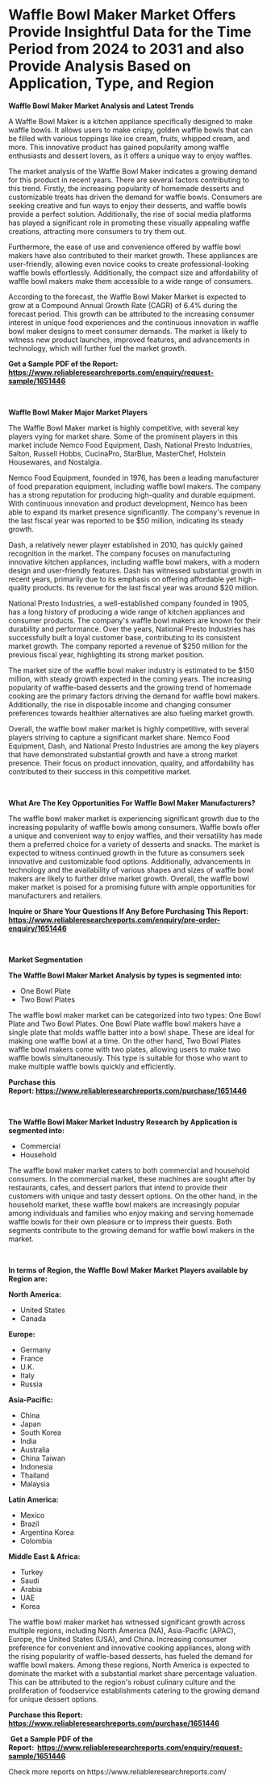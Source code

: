 <p><h1>Waffle Bowl Maker Market Offers Provide Insightful Data for the Time Period from 2024 to 2031 and also Provide Analysis Based on Application, Type, and Region</h1></p><p><strong>Waffle Bowl Maker Market Analysis and Latest Trends</strong></p>
<p><p>A Waffle Bowl Maker is a kitchen appliance specifically designed to make waffle bowls. It allows users to make crispy, golden waffle bowls that can be filled with various toppings like ice cream, fruits, whipped cream, and more. This innovative product has gained popularity among waffle enthusiasts and dessert lovers, as it offers a unique way to enjoy waffles.</p><p>The market analysis of the Waffle Bowl Maker indicates a growing demand for this product in recent years. There are several factors contributing to this trend. Firstly, the increasing popularity of homemade desserts and customizable treats has driven the demand for waffle bowls. Consumers are seeking creative and fun ways to enjoy their desserts, and waffle bowls provide a perfect solution. Additionally, the rise of social media platforms has played a significant role in promoting these visually appealing waffle creations, attracting more consumers to try them out.</p><p>Furthermore, the ease of use and convenience offered by waffle bowl makers have also contributed to their market growth. These appliances are user-friendly, allowing even novice cooks to create professional-looking waffle bowls effortlessly. Additionally, the compact size and affordability of waffle bowl makers make them accessible to a wide range of consumers.</p><p>According to the forecast, the Waffle Bowl Maker Market is expected to grow at a Compound Annual Growth Rate (CAGR) of 6.4% during the forecast period. This growth can be attributed to the increasing consumer interest in unique food experiences and the continuous innovation in waffle bowl maker designs to meet consumer demands. The market is likely to witness new product launches, improved features, and advancements in technology, which will further fuel the market growth.</p></p>
<p><strong>Get a Sample PDF of the Report:&nbsp; <a href="https://www.reliableresearchreports.com/enquiry/request-sample/1651446">https://www.reliableresearchreports.com/enquiry/request-sample/1651446</a></strong></p>
<p>&nbsp;</p>
<p><strong>Waffle Bowl Maker Major Market Players</strong></p>
<p><p>The Waffle Bowl Maker market is highly competitive, with several key players vying for market share. Some of the prominent players in this market include Nemco Food Equipment, Dash, National Presto Industries, Salton, Russell Hobbs, CucinaPro, StarBlue, MasterChef, Holstein Housewares, and Nostalgia.</p><p>Nemco Food Equipment, founded in 1976, has been a leading manufacturer of food preparation equipment, including waffle bowl makers. The company has a strong reputation for producing high-quality and durable equipment. With continuous innovation and product development, Nemco has been able to expand its market presence significantly. The company's revenue in the last fiscal year was reported to be $50 million, indicating its steady growth.</p><p>Dash, a relatively newer player established in 2010, has quickly gained recognition in the market. The company focuses on manufacturing innovative kitchen appliances, including waffle bowl makers, with a modern design and user-friendly features. Dash has witnessed substantial growth in recent years, primarily due to its emphasis on offering affordable yet high-quality products. Its revenue for the last fiscal year was around $20 million.</p><p>National Presto Industries, a well-established company founded in 1905, has a long history of producing a wide range of kitchen appliances and consumer products. The company's waffle bowl makers are known for their durability and performance. Over the years, National Presto Industries has successfully built a loyal customer base, contributing to its consistent market growth. The company reported a revenue of $250 million for the previous fiscal year, highlighting its strong market position.</p><p>The market size of the waffle bowl maker industry is estimated to be $150 million, with steady growth expected in the coming years. The increasing popularity of waffle-based desserts and the growing trend of homemade cooking are the primary factors driving the demand for waffle bowl makers. Additionally, the rise in disposable income and changing consumer preferences towards healthier alternatives are also fueling market growth.</p><p>Overall, the waffle bowl maker market is highly competitive, with several players striving to capture a significant market share. Nemco Food Equipment, Dash, and National Presto Industries are among the key players that have demonstrated substantial growth and have a strong market presence. Their focus on product innovation, quality, and affordability has contributed to their success in this competitive market.</p></p>
<p>&nbsp;</p>
<p><strong>What Are The Key Opportunities For Waffle Bowl Maker Manufacturers?</strong></p>
<p><p>The waffle bowl maker market is experiencing significant growth due to the increasing popularity of waffle bowls among consumers. Waffle bowls offer a unique and convenient way to enjoy waffles, and their versatility has made them a preferred choice for a variety of desserts and snacks. The market is expected to witness continued growth in the future as consumers seek innovative and customizable food options. Additionally, advancements in technology and the availability of various shapes and sizes of waffle bowl makers are likely to further drive market growth. Overall, the waffle bowl maker market is poised for a promising future with ample opportunities for manufacturers and retailers.</p></p>
<p><strong>Inquire or Share Your Questions If Any Before Purchasing This Report: <a href="https://www.reliableresearchreports.com/enquiry/pre-order-enquiry/1651446">https://www.reliableresearchreports.com/enquiry/pre-order-enquiry/1651446</a></strong></p>
<p>&nbsp;</p>
<p><strong>Market Segmentation</strong></p>
<p><strong>The Waffle Bowl Maker Market Analysis by types is segmented into:</strong></p>
<p><ul><li>One Bowl Plate</li><li>Two Bowl Plates</li></ul></p>
<p><p>The waffle bowl maker market can be categorized into two types: One Bowl Plate and Two Bowl Plates. One Bowl Plate waffle bowl makers have a single plate that molds waffle batter into a bowl shape. These are ideal for making one waffle bowl at a time. On the other hand, Two Bowl Plates waffle bowl makers come with two plates, allowing users to make two waffle bowls simultaneously. This type is suitable for those who want to make multiple waffle bowls quickly and efficiently.</p></p>
<p><strong>Purchase this Report:&nbsp;<a href="https://www.reliableresearchreports.com/purchase/1651446">https://www.reliableresearchreports.com/purchase/1651446</a></strong></p>
<p>&nbsp;</p>
<p><strong>The Waffle Bowl Maker Market Industry Research by Application is segmented into:</strong></p>
<p><ul><li>Commercial</li><li>Household</li></ul></p>
<p><p>The waffle bowl maker market caters to both commercial and household consumers. In the commercial market, these machines are sought after by restaurants, cafes, and dessert parlors that intend to provide their customers with unique and tasty dessert options. On the other hand, in the household market, these waffle bowl makers are increasingly popular among individuals and families who enjoy making and serving homemade waffle bowls for their own pleasure or to impress their guests. Both segments contribute to the growing demand for waffle bowl makers in the market.</p></p>
<p>&nbsp;</p>
<p><strong>In terms of Region, the Waffle Bowl Maker Market Players available by Region are:</strong></p>
<p>
    <p> <strong> North America: </strong>
        <ul>
            <li>United States</li>
            <li>Canada</li>
        </ul>
        </p> 
    <p> <strong> Europe: </strong>
        <ul>
            <li>Germany</li>
            <li>France</li>
            <li>U.K.</li>
            <li>Italy</li>
            <li>Russia</li>
        </ul>
        </p> 
    <p> <strong> Asia-Pacific: </strong>
        <ul>
            <li>China</li>
            <li>Japan</li>
            <li>South Korea</li>
            <li>India</li>
            <li>Australia</li>
            <li>China Taiwan</li>
            <li>Indonesia</li>
            <li>Thailand</li>
            <li>Malaysia</li>
        </ul>
        </p> 
    <p> <strong> Latin America: </strong>
        <ul>
            <li>Mexico</li>
            <li>Brazil</li>
            <li>Argentina Korea</li>
            <li>Colombia</li>
        </ul>
        </p> 
    <p> <strong> Middle East & Africa: </strong>
        <ul>
            <li>Turkey</li>
            <li>Saudi</li>
            <li>Arabia</li>
            <li>UAE</li>
            <li>Korea</li>
        </ul>
    </p>
    </p>
<p><p>The waffle bowl maker market has witnessed significant growth across multiple regions, including North America (NA), Asia-Pacific (APAC), Europe, the United States (USA), and China. Increasing consumer preference for convenient and innovative cooking appliances, along with the rising popularity of waffle-based desserts, has fueled the demand for waffle bowl makers. Among these regions, North America is expected to dominate the market with a substantial market share percentage valuation. This can be attributed to the region's robust culinary culture and the proliferation of foodservice establishments catering to the growing demand for unique dessert options.</p></p>
<p><strong>Purchase this Report: <a href="https://www.reliableresearchreports.com/purchase/1651446">https://www.reliableresearchreports.com/purchase/1651446</a></strong></p>
<p>&nbsp;<strong>Get a Sample PDF of the Report:&nbsp;&nbsp;<a href="https://www.reliableresearchreports.com/enquiry/request-sample/1651446">https://www.reliableresearchreports.com/enquiry/request-sample/1651446</a></strong></p>
<p><strong></strong></p>
<p>Check more reports on https://www.reliableresearchreports.com/</p>